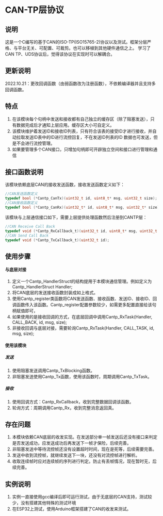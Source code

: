 # CAN-TP层协议

## 说明

这是一个C编写的基于CAN的ISO-TP(ISO15765-2)协议以及测试。框架分层严格、与平台无关、可配置、可裁剪。也可以移植到其他硬件通信之上。
学习了CAN TP、UDS协议后，觉得该协议在实现时可以解耦合。

## 更新说明

2022.10.21：更改回调函数（由弱函数改为注册函数），不依赖编译器并且支持多回调函数。

## 特点

1. 在该模块每个句柄中发送和接收都有自己独立的缓存区（除了阻塞发送），只有数据完成后才通知上层应用。缓存区大小可自定义。
2. 该模块维护着发送ID和接收ID列表，只有符合该表的接受ID才进行接收，并自动拉取发送ID表中的ID进行流控回复，不在发送ID列表的ID
数据也可发送，但是不会进行流控管理。
3. 如果要管理多个CAN接口，只增加句柄即可开辟独立空间和接口进行管理和通信

## 接口函数说明

该模块依赖底层CAN的接收发送函数，接收发送函数定义如下：

```c
//CAN发送函数定义
typedef bool (*Cantp_CanTx)(uint32_t id, uint8_t* msg, uint32_t size);
//CAN接收函数定义
typedef bool (*Cantp_CanRx)(uint32_t* id, uint8_t* msg, uint32_t* size);
```

该模块与上层通信接口如下，需要上层提供处理函数然后注册到CANTP层：

```c
//CAN Receive Call Back
typedef void (*Cantp_RxCallback_t)(uint32_t id, uint8_t* msg, uint32_t size);
//CAN Send Call Back
typedef void (*Cantp_TxCallback_t)(uint32_t id);
```

## 使用步骤

#### 与底层对接
1. 定义一个Cantp_HandlerStruct的结构提用于本模块通信管理。例如定义为Cantp_HandlerStruct Handler;
2. 将CAN底层的发送接收函数封装成如上格式。
3. 使用Cantp_register类函数将CAN发送函数、接收函数、发送ID、接收ID、回调函数传入该函数。Cantp_register配置参数较少，如需更多配置直接给该句柄赋值即可，
4. 如果使用的是接收回调的方式，在底层回调中调用Cantp_RxTask(Handler, CALL_BACK, id, msg, size);
5. 非接收回调与底层对接，需要轮询Cantp_RxTask(Handler, CALL_TASK, id, msg, size);
#### 使用该模块
##### 发送
1. 使用阻塞发送调用Cantp_TxBlocking函数。
2. 非阻塞发送使用Cantp_Tx函数，使用该函数时，周期调用Cantp_TxTask。
##### 接收
1. 使用回调方式：Cantp_RxCallback，收到完整数据回调该函数。
2. 轮询方式：周期调用Cantp_Rx，收到完整消息返回真。

## 存在问题

1. 本模块依赖CAN底层的收发实现。在发送部分单一帧发送后还没有接口来判定是否发送成功，应发送成功后再发送下一帧才保险，后续完善。
2. 非阻塞发送中等待流控帧还没有设置超时时间，现在是死等，后续需要完善。
3. 发送中收到流控帧，就继续发送下一块，还没有对流控帧进行解析。
4. 收取连续帧时应对连续帧的序列进行判定。防止有丢帧情况，现在暂时无，后续完善。

## 实例说明

1. 实例一直接使用gcc编译后即可运行测试，由于无底层的CAN支持，测试较少，没有搭建其他特殊的测试环境
2. 在ESP32上测试，使用Arduino框架搭建了CAN的收发来测试。

